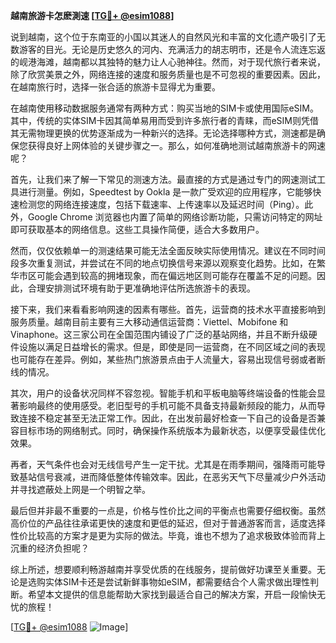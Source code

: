 **越南旅游卡怎麽測速 [[TG💪+ @esim1088](https://t.me/s/esim1088)]**

说到越南，这个位于东南亚的小国以其迷人的自然风光和丰富的文化遗产吸引了无数游客的目光。无论是历史悠久的河内、充满活力的胡志明市，还是令人流连忘返的岘港海滩，越南都以其独特的魅力让人心驰神往。然而，对于现代旅行者来说，除了欣赏美景之外，网络连接的速度和服务质量也是不可忽视的重要因素。因此，在越南旅行时，选择一张合适的旅游卡显得尤为重要。

在越南使用移动数据服务通常有两种方式：购买当地的SIM卡或使用国际eSIM。其中，传统的实体SIM卡因其简单易用而受到许多旅行者的青睐，而eSIM则凭借其无需物理更换的优势逐渐成为一种新兴的选择。无论选择哪种方式，测速都是确保您获得良好上网体验的关键步骤之一。那么，如何准确地测试越南旅游卡的网速呢？

首先，让我们来了解一下常见的测速方法。最直接的方式是通过专门的网速测试工具进行测量。例如，Speedtest by Ookla 是一款广受欢迎的应用程序，它能够快速检测您的网络连接速度，包括下载速率、上传速率以及延迟时间（Ping）。此外，Google Chrome 浏览器也内置了简单的网络诊断功能，只需访问特定的网址即可获取基本的网络信息。这些工具操作简便，适合大多数用户。

然而，仅仅依赖单一的测速结果可能无法全面反映实际使用情况。建议在不同时间段多次重复测试，并尝试在不同的地点切换信号来源以观察变化趋势。比如，在繁华市区可能会遇到较高的拥堵现象，而在偏远地区则可能存在覆盖不足的问题。因此，合理安排测试环境有助于更准确地评估所选旅游卡的表现。

接下来，我们来看看影响网速的因素有哪些。首先，运营商的技术水平直接影响到服务质量。越南目前主要有三大移动通信运营商：Viettel、Mobifone 和 Vinaphone。这三家公司在全国范围内铺设了广泛的基站网络，并且不断升级硬件设施以满足日益增长的需求。但是，即使是同一运营商，在不同区域之间的表现也可能存在差异。例如，某些热门旅游景点由于人流量大，容易出现信号弱或者断线的情况。

其次，用户的设备状况同样不容忽视。智能手机和平板电脑等终端设备的性能会显著影响最终的使用感受。老旧型号的手机可能不具备支持最新频段的能力，从而导致连接不稳定甚至无法正常工作。因此，在出发前最好检查一下自己的设备是否兼容目标市场的网络制式。同时，确保操作系统版本为最新状态，以便享受最佳优化效果。

再者，天气条件也会对无线信号产生一定干扰。尤其是在雨季期间，强降雨可能导致基站信号衰减，进而降低整体传输效率。因此，在恶劣天气下尽量减少户外活动并寻找遮蔽处上网是一个明智之举。

最后但并非最不重要的一点是，价格与性价比之间的平衡点也需要仔细权衡。虽然高价位的产品往往承诺更快的速度和更低的延迟，但对于普通游客而言，适度选择性价比较高的方案才是更为实际的做法。毕竟，谁也不想为了追求极致体验而背上沉重的经济负担呢？

综上所述，想要顺利畅游越南并享受优质的在线服务，提前做好功课至关重要。无论是选购实体SIM卡还是尝试新鲜事物如eSIM，都需要结合个人需求做出理性判断。希望本文提供的信息能帮助大家找到最适合自己的解决方案，开启一段愉快无忧的旅程！

[[TG💪+ @esim1088](https://t.me/s/esim1088) ![Image](https://i.postimg.cc/4NQfJmqS/Snipaste-2025-05-13-00-14-12.png)]
